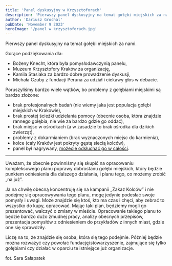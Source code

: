 ```yaml
---
title: 'Panel dyskusyjny w Krzysztoforach'
description: 'Pierwszy panel dyskusyjny na temat gołębi miejskich za nami. Gorące podziękowania dla: Bożeny Knecht, która była pomysłodawczynią panelu, Muzeum Krzysztofory Kraków za organizację, Kamila Stasiaka za bardzo dobre prowadzenie dyskusji i Michała Czuby z fundacji Peruna za udział i ciekawy głos w debacie. '
author: 'Dariusz Grochal'
pubDate: 'November 9 2023'
heroImage: '/panel w krzysztoforach.jpg'
---
```


Pierwszy panel dyskusyjny na temat gołębi miejskich za nami.

Gorące podziękowania dla:

- Bożeny Knecht, która była pomysłodawczynią panelu,
- Muzeum Krzysztofory Kraków za organizację,
- Kamila Stasiaka za bardzo dobre prowadzenie dyskusji,
- Michała Czuby z fundacji Peruna za udział i ciekawy głos w debacie.


Poruszyliśmy bardzo wiele wątków, bo problemy z gołębiami miejskimi są bardzo złożone:
- brak profesjonalnych badań (nie wiemy jaka jest populacja gołębi miejskich w Krakowie),
- brak prostej ścieżki udzielania pomocy (obecnie osoba, która znajdzie rannego gołębia, nie wie za bardzo gdzie go oddać),
- brak miejsc w ośrodkach (a w zasadzie to brak ośrodka dla dzikich zwierząt),
- problemy z dokarmianiem (brak wyznaczonych miejsc do karmienia),
- kolce (cały Kraków jest pokryty gęstą siecią kolców),
- panel był nagrywany, [możecie odsłuchać go w całości](https://www.youtube.com/watch?v=rdW0VIj_ZyA&list=PL_R1zXUvdteamDNZbggvMki4lbeEZr-ar&fbclid=IwAR1qMwGOFJshVtuFctai4oDEVaR6fqz7222cPyrWOcd5-RKuL2zVuSwaVg8&ab_channel=3D-Press).

---------------------------------

Uważam, że obecnie powinniśmy się skupić na opracowaniu
kompleksowego planu poprawy dobrostanu gołębi miejskich, który będzie punktem odniesienia dla dalszego działania, i planu tego, co możemy zrobić „na już”.

Ja na chwilę obecną koncentruję się na kampanii „Zakaz Kolców” i nie podejmę się opracowywania tego planu, mogę jedynie podesłać swoje pomysły i uwagi. Może znajdzie się ktoś, kto ma czas i chęci, aby zebrać to wszystko do kupy, opracować. Mając taki plan, będziemy mogli go prezentować, walczyć o zmiany w mieście. Opracowanie takiego planu to będzie bardzo dużo żmudnej pracy, analizy obecnych przepisów, prezentacja pomysłów z odniesieniem do przykładów z innych miast, gdzie one się sprawdziły.

Liczę na to, że znajdzie się osoba, która się tego podejmie. Później będzie można rozważyć czy powołać fundację/stowarzyszenie, zajmujące się tylko gołębiami czy działać w oparciu te istniejące już organizacje.

fot. Sara Sałapatek